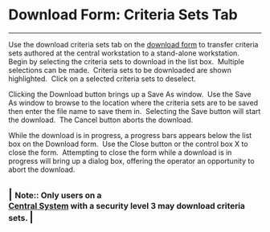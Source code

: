 # Download Form: Criteria Sets     Tab 
---

Use the download criteria sets tab on the [download 
form](<7mr4.md>) to transfer criteria sets authored at the central workstation to a stand-alone workstation.&nbsp; Begin by selecting the 
criteria sets to download in the list box.&nbsp; Multiple selections can be made.&nbsp; 
Criteria sets to be downloaded are shown highlighted.&nbsp; Click on a selected 
criteria sets 
to deselect.

Clicking the Download button brings up a Save As window.&nbsp; Use the Save 
As window to browse to the location where the criteria sets are 
to be saved then enter the file name to save  them in.&nbsp; Selecting the Save 
button will start the download.&nbsp; The Cancel button aborts the download.

While the download is in progress, a progress bars appears below the list box 
on the Download form.&nbsp; Use the Close button or the control box X to close 
the form.&nbsp; Attempting to close the form while a download is in progress 
will bring up a dialog box, offering the operator an opportunity to abort the 
download.

| <font size="3"><b>Note:: </b>Only users on a<br>    <a href="7mls.htm">Central System</a> with a security level 3  may download criteria sets.  </font> |
---